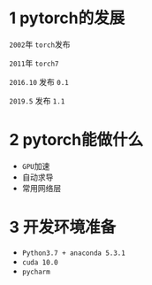 # 1 pytorch的发展

`2002`年 `torch`发布

`2011`年 `torch7`

`2016.10` 发布 `0.1`

`2019.5` 发布 `1.1`

# 2 pytorch能做什么

- `GPU`加速
- 自动求导
- 常用网络层

# 3 开发环境准备

- `Python3.7 + anaconda 5.3.1`
- `cuda 10.0`
- `pycharm`





















































































